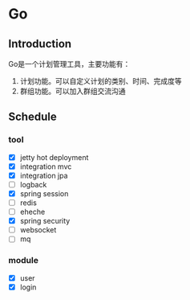 # Go
## Introduction
Go是一个计划管理工具，主要功能有：
1. 计划功能。可以自定义计划的类别、时间、完成度等
2. 群组功能。可以加入群组交流沟通
## Schedule
### tool
- [x] jetty hot deployment
- [x] integration mvc
- [x] integration jpa
- [ ] logback
- [x] spring session
- [ ] redis
- [ ] eheche
- [x] spring security
- [ ] websocket
- [ ] mq
### module
- [x] user
- [x] login